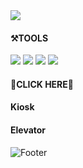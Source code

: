 
<img src="https://capsule-render.vercel.app/api?type=soft&color=EBEDF2&height=100&section=header&text=Design_%20UI%20UX%20GUI&fontSize=20" />


#### ⚒TOOLS
<img src="https://img.shields.io/badge/adobe AI-69788C?style=flat-square&logo=tool&logoColor=FFFFFF"/> <img src="https://img.shields.io/badge/adobe PS-556273?style=flat-square&logo=tool&logoColor=FFFFFF"/> <img src="https://img.shields.io/badge/adobe XD-0F6DBF?style=flat-square&logo=tool&logoColor=FFFFFF"/> <img src="https://img.shields.io/badge/RIVE-0D0D0D?style=flat-square&logo=tool&logoColor=FFFFFF"/>


#### 💙CLICK HERE💙

#### Kiosk


#### Elevator


![Footer](https://capsule-render.vercel.app/api?type=waving&color=AAA7F2&height=200&section=footer)
